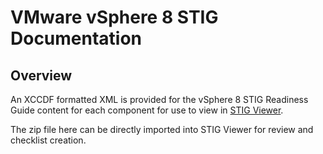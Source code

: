 # VMware vSphere 8 STIG Documentation

## Overview
An XCCDF formatted XML is provided for the vSphere 8 STIG Readiness Guide content for each component for use to view in [STIG Viewer](https://public.cyber.mil/stigs/stig-viewing-tools/).  

The zip file here can be directly imported into STIG Viewer for review and checklist creation.
